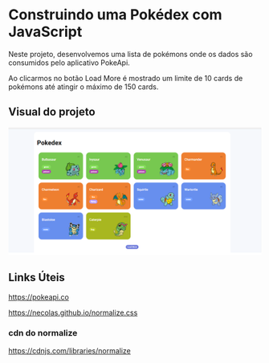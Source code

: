 # Construindo uma Pokédex com JavaScript
Neste projeto, desenvolvemos uma lista de pokémons onde os dados são consumidos pelo aplicativo PokeApi.

Ao clicarmos no botão Load More é mostrado um limite de 10 cards de pokémons até atingir o máximo de 150 cards.

## Visual do projeto
<p>
  <img src=".github/pokedex.png">
</p>

## Links Úteis
https://pokeapi.co

https://necolas.github.io/normalize.css

### cdn do normalize
https://cdnjs.com/libraries/normalize